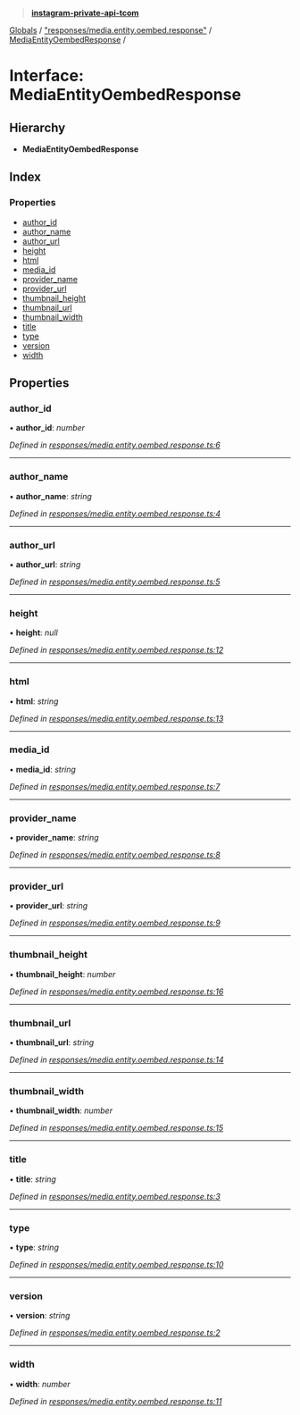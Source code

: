 > **[instagram-private-api-tcom](../README.md)**

[Globals](../README.md) / ["responses/media.entity.oembed.response"](../modules/_responses_media_entity_oembed_response_.md) / [MediaEntityOembedResponse](_responses_media_entity_oembed_response_.mediaentityoembedresponse.md) /

# Interface: MediaEntityOembedResponse

## Hierarchy

* **MediaEntityOembedResponse**

## Index

### Properties

* [author_id](_responses_media_entity_oembed_response_.mediaentityoembedresponse.md#author_id)
* [author_name](_responses_media_entity_oembed_response_.mediaentityoembedresponse.md#author_name)
* [author_url](_responses_media_entity_oembed_response_.mediaentityoembedresponse.md#author_url)
* [height](_responses_media_entity_oembed_response_.mediaentityoembedresponse.md#height)
* [html](_responses_media_entity_oembed_response_.mediaentityoembedresponse.md#html)
* [media_id](_responses_media_entity_oembed_response_.mediaentityoembedresponse.md#media_id)
* [provider_name](_responses_media_entity_oembed_response_.mediaentityoembedresponse.md#provider_name)
* [provider_url](_responses_media_entity_oembed_response_.mediaentityoembedresponse.md#provider_url)
* [thumbnail_height](_responses_media_entity_oembed_response_.mediaentityoembedresponse.md#thumbnail_height)
* [thumbnail_url](_responses_media_entity_oembed_response_.mediaentityoembedresponse.md#thumbnail_url)
* [thumbnail_width](_responses_media_entity_oembed_response_.mediaentityoembedresponse.md#thumbnail_width)
* [title](_responses_media_entity_oembed_response_.mediaentityoembedresponse.md#title)
* [type](_responses_media_entity_oembed_response_.mediaentityoembedresponse.md#type)
* [version](_responses_media_entity_oembed_response_.mediaentityoembedresponse.md#version)
* [width](_responses_media_entity_oembed_response_.mediaentityoembedresponse.md#width)

## Properties

###  author_id

• **author_id**: *number*

*Defined in [responses/media.entity.oembed.response.ts:6](https://github.com/cuonglnhust/instagram-private-api-tcom/blob/3e16058/src/responses/media.entity.oembed.response.ts#L6)*

___

###  author_name

• **author_name**: *string*

*Defined in [responses/media.entity.oembed.response.ts:4](https://github.com/cuonglnhust/instagram-private-api-tcom/blob/3e16058/src/responses/media.entity.oembed.response.ts#L4)*

___

###  author_url

• **author_url**: *string*

*Defined in [responses/media.entity.oembed.response.ts:5](https://github.com/cuonglnhust/instagram-private-api-tcom/blob/3e16058/src/responses/media.entity.oembed.response.ts#L5)*

___

###  height

• **height**: *null*

*Defined in [responses/media.entity.oembed.response.ts:12](https://github.com/cuonglnhust/instagram-private-api-tcom/blob/3e16058/src/responses/media.entity.oembed.response.ts#L12)*

___

###  html

• **html**: *string*

*Defined in [responses/media.entity.oembed.response.ts:13](https://github.com/cuonglnhust/instagram-private-api-tcom/blob/3e16058/src/responses/media.entity.oembed.response.ts#L13)*

___

###  media_id

• **media_id**: *string*

*Defined in [responses/media.entity.oembed.response.ts:7](https://github.com/cuonglnhust/instagram-private-api-tcom/blob/3e16058/src/responses/media.entity.oembed.response.ts#L7)*

___

###  provider_name

• **provider_name**: *string*

*Defined in [responses/media.entity.oembed.response.ts:8](https://github.com/cuonglnhust/instagram-private-api-tcom/blob/3e16058/src/responses/media.entity.oembed.response.ts#L8)*

___

###  provider_url

• **provider_url**: *string*

*Defined in [responses/media.entity.oembed.response.ts:9](https://github.com/cuonglnhust/instagram-private-api-tcom/blob/3e16058/src/responses/media.entity.oembed.response.ts#L9)*

___

###  thumbnail_height

• **thumbnail_height**: *number*

*Defined in [responses/media.entity.oembed.response.ts:16](https://github.com/cuonglnhust/instagram-private-api-tcom/blob/3e16058/src/responses/media.entity.oembed.response.ts#L16)*

___

###  thumbnail_url

• **thumbnail_url**: *string*

*Defined in [responses/media.entity.oembed.response.ts:14](https://github.com/cuonglnhust/instagram-private-api-tcom/blob/3e16058/src/responses/media.entity.oembed.response.ts#L14)*

___

###  thumbnail_width

• **thumbnail_width**: *number*

*Defined in [responses/media.entity.oembed.response.ts:15](https://github.com/cuonglnhust/instagram-private-api-tcom/blob/3e16058/src/responses/media.entity.oembed.response.ts#L15)*

___

###  title

• **title**: *string*

*Defined in [responses/media.entity.oembed.response.ts:3](https://github.com/cuonglnhust/instagram-private-api-tcom/blob/3e16058/src/responses/media.entity.oembed.response.ts#L3)*

___

###  type

• **type**: *string*

*Defined in [responses/media.entity.oembed.response.ts:10](https://github.com/cuonglnhust/instagram-private-api-tcom/blob/3e16058/src/responses/media.entity.oembed.response.ts#L10)*

___

###  version

• **version**: *string*

*Defined in [responses/media.entity.oembed.response.ts:2](https://github.com/cuonglnhust/instagram-private-api-tcom/blob/3e16058/src/responses/media.entity.oembed.response.ts#L2)*

___

###  width

• **width**: *number*

*Defined in [responses/media.entity.oembed.response.ts:11](https://github.com/cuonglnhust/instagram-private-api-tcom/blob/3e16058/src/responses/media.entity.oembed.response.ts#L11)*